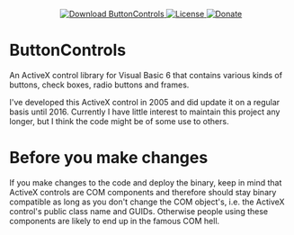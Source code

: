 <p align=center>
  <a href="https://github.com/TimoKunze/ButtonControls/releases">
    <img alt="Download ButtonControls" src="https://img.shields.io/badge/download-latest-0688CB.svg">
  </a>
  <a href="https://github.com/TimoKunze/ButtonControls/blob/master/LICENSE">
    <img alt="License" src="https://img.shields.io/badge/license-MIT-0688CB.svg">
  </a>
  <a href="https://www.paypal.com/xclick/business=TKunze71216%40gmx.de&item_name=ButtonControls&no_shipping=1&tax=0&currency_code=EUR">
    <img alt="Donate" src="https://img.shields.io/badge/%24-donate-E44E4A.svg">
  </a>
</p>

# ButtonControls
An ActiveX control library for Visual Basic 6 that contains various kinds of buttons, check boxes, radio buttons and frames.

I've developed this ActiveX control in 2005 and did update it on a regular basis until 2016. Currently I have little interest to maintain this project any longer, but I think the code might be of some use to others.

# Before you make changes
If you make changes to the code and deploy the binary, keep in mind that ActiveX controls are COM components and therefore should stay binary compatible as long as you don't change the COM object's, i.e. the ActiveX control's public class name and GUIDs. Otherwise people using these components are likely to end up in the famous COM hell.
